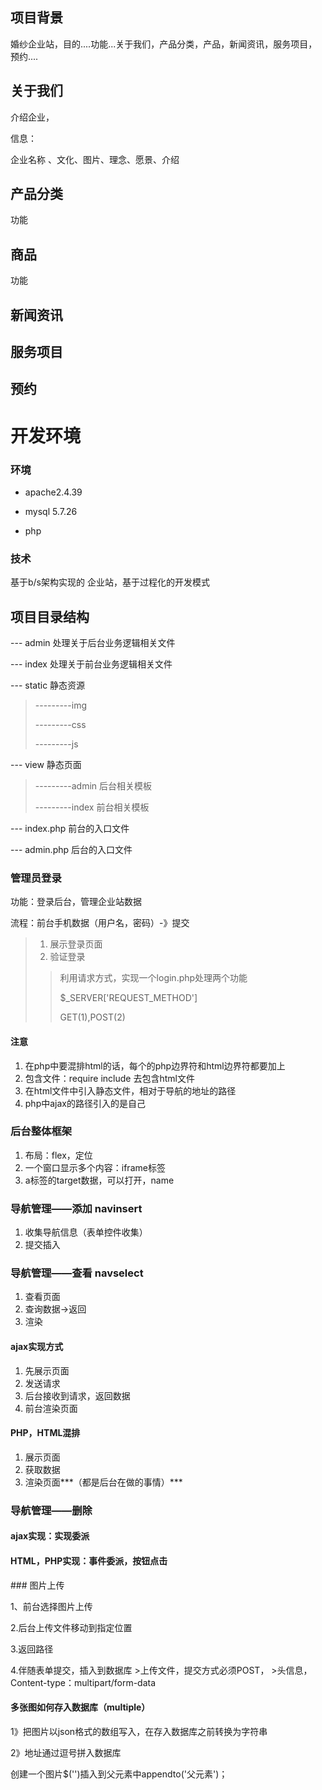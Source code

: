 ## 项目背景

婚纱企业站，目的....功能...关于我们，产品分类，产品，新闻资讯，服务项目，预约....

## 关于我们

介绍企业，

信息：

企业名称 、文化、图片、理念、愿景、介绍

## 产品分类

功能

## 商品

功能

## 新闻资讯

## 服务项目

## 预约





# 开发环境

### 环境

* apache2.4.39

* mysql 5.7.26

* php

### 技术
基于b/s架构实现的   企业站，基于过程化的开发模式

  

## 项目目录结构

--- admin   处理关于后台业务逻辑相关文件

--- index    处理关于前台业务逻辑相关文件

--- static    静态资源

>---------img
>
>---------css
>
>---------js

--- view  静态页面

>---------admin 后台相关模板
>
>---------index 前台相关模板

--- index.php    前台的入口文件

--- admin.php  后台的入口文件



### 管理员登录

功能：登录后台，管理企业站数据

流程：前台手机数据（用户名，密码）-》提交

> 1. 展示登录页面
> 2. 验证登录
>
> > 利用请求方式，实现一个login.php处理两个功能
> >
> > $_SERVER['REQUEST_METHOD']
> >
> > GET(1),POST(2)

#### 注意

1. 在php中要混排html的话，每个的php边界符和html边界符都要加上
2. 包含文件：require include 去包含html文件
3. 在html文件中引入静态文件，相对于导航的地址的路径
4. php中ajax的路径引入的是自己

### 后台整体框架

1. 布局：flex，定位
2. 一个窗口显示多个内容：iframe标签
3. a标签的target数据，可以打开，name

### 导航管理——添加 navinsert

1. 收集导航信息（表单控件收集）
2. 提交插入

### 导航管理——查看 navselect

1. 查看页面
2. 查询数据->返回
3. 渲染

#### ajax实现方式

1. 先展示页面
2. 发送请求
3. 后台接收到请求，返回数据
4. 前台渲染页面

#### PHP，HTML混排

1. 展示页面
2. 获取数据
3. 渲染页面***（都是后台在做的事情）***



### 导航管理——删除

#### ajax实现：实现委派

#### HTML，PHP实现：事件委派，按钮点击



### 图片上传  

 1、前台选择图片上传 

2.后台上传文件移动到指定位置

3.返回路径 

4.伴随表单提交，插入到数据库  >上传文件，提交方式必须POST， >头信息，Content-type：multipart/form-data



#### 多张图如何存入数据库（multiple）

1》把图片以json格式的数组写入，在存入数据库之前转换为字符串

2》地址通过逗号拼入数据库



创建一个图片$('<img>')插入到父元素中appendto('父元素')；



